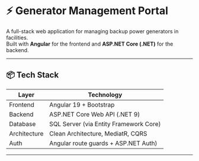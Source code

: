 # ⚡ Generator Management Portal

A full-stack web application for managing backup power generators in facilities.  
Built with **Angular** for the frontend and **ASP.NET Core (.NET)** for the backend.

---

## 📦 Tech Stack

| Layer      | Technology         |
|------------|--------------------|
| Frontend   | Angular 19 + Bootstrap |
| Backend    | ASP.NET Core Web API (.NET 9) |
| Database   | SQL Server (via Entity Framework Core) |
| Architecture | Clean Architecture, MediatR, CQRS |
| Auth       | Angular route guards + ASP.NET Auth) |

---


